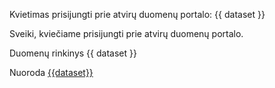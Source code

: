 Kvietimas prisijungti prie atvirų duomenų portalo: {{ dataset }}

Sveiki, kviečiame prisijungti prie atvirų duomenų portalo.

Duomenų rinkinys {{ dataset }}

Nuoroda [{{dataset}}]({{link}})